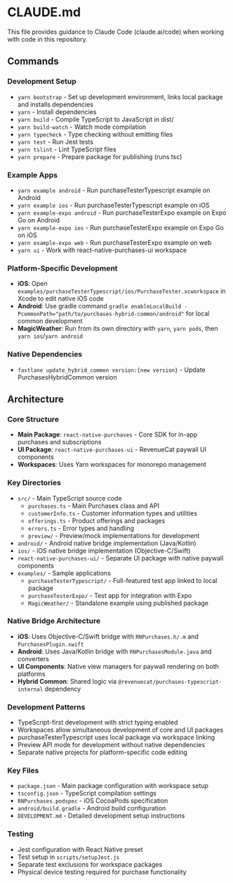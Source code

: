 # CLAUDE.md

This file provides guidance to Claude Code (claude.ai/code) when working with code in this repository.

## Commands

### Development Setup
- `yarn bootstrap` - Set up development environment, links local package and installs dependencies
- `yarn` - Install dependencies
- `yarn build` - Compile TypeScript to JavaScript in dist/
- `yarn build-watch` - Watch mode compilation
- `yarn typecheck` - Type checking without emitting files
- `yarn test` - Run Jest tests
- `yarn tslint` - Lint TypeScript files
- `yarn prepare` - Prepare package for publishing (runs tsc)

### Example Apps
- `yarn example android` - Run purchaseTesterTypescript example on Android
- `yarn example ios` - Run purchaseTesterTypescript example on iOS
- `yarn example-expo android` - Run purchaseTesterExpo example on Expo Go on Android
- `yarn example-expo ios` - Run purchaseTesterExpo example on Expo Go on iOS
- `yarn example-expo web` - Run purchaseTesterExpo example on web
- `yarn ui` - Work with react-native-purchases-ui workspace

### Platform-Specific Development
- **iOS**: Open `examples/purchaseTesterTypescript/ios/PurchaseTester.xcworkspace` in Xcode to edit native iOS code
- **Android**: Use gradle command `gradle enableLocalBuild -PcommonPath="path/to/purchases-hybrid-common/android"` for local common development
- **MagicWeather**: Run from its own directory with `yarn`, `yarn pods`, then `yarn ios`/`yarn android`

### Native Dependencies
- `fastlane update_hybrid_common version:{new version}` - Update PurchasesHybridCommon version

## Architecture

### Core Structure
- **Main Package**: `react-native-purchases` - Core SDK for in-app purchases and subscriptions
- **UI Package**: `react-native-purchases-ui` - RevenueCat paywall UI components
- **Workspaces**: Uses Yarn workspaces for monorepo management

### Key Directories
- `src/` - Main TypeScript source code
  - `purchases.ts` - Main Purchases class and API
  - `customerInfo.ts` - Customer information types and utilities
  - `offerings.ts` - Product offerings and packages
  - `errors.ts` - Error types and handling
  - `preview/` - Preview/mock implementations for development
- `android/` - Android native bridge implementation (Java/Kotlin)
- `ios/` - iOS native bridge implementation (Objective-C/Swift)
- `react-native-purchases-ui/` - Separate UI package with native paywall components
- `examples/` - Sample applications
  - `purchaseTesterTypescript/` - Full-featured test app linked to local package
  - `purchaseTesterExpo/` - Test app for integration with Expo
  - `MagicWeather/` - Standalone example using published package

### Native Bridge Architecture
- **iOS**: Uses Objective-C/Swift bridge with `RNPurchases.h/.m` and `PurchasesPlugin.swift`
- **Android**: Uses Java/Kotlin bridge with `RNPurchasesModule.java` and converters
- **UI Components**: Native view managers for paywall rendering on both platforms
- **Hybrid Common**: Shared logic via `@revenuecat/purchases-typescript-internal` dependency

### Development Patterns
- TypeScript-first development with strict typing enabled
- Workspaces allow simultaneous development of core and UI packages
- purchaseTesterTypescript uses local package via workspace linking
- Preview API mode for development without native dependencies
- Separate native projects for platform-specific code editing

### Key Files
- `package.json` - Main package configuration with workspace setup
- `tsconfig.json` - TypeScript compilation settings
- `RNPurchases.podspec` - iOS CocoaPods specification
- `android/build.gradle` - Android build configuration
- `DEVELOPMENT.md` - Detailed development setup instructions

### Testing
- Jest configuration with React Native preset
- Test setup in `scripts/setupJest.js`
- Separate test exclusions for workspace packages
- Physical device testing required for purchase functionality